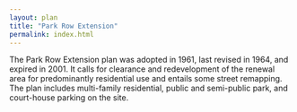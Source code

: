 ```yaml
---
layout: plan
title: "Park Row Extension"
permalink: index.html
---
```


The Park Row Extension plan was adopted in 1961, last revised in 1964, and expired in 2001. It calls for clearance and redevelopment of the renewal area for predominantly residential use and entails some street remapping. The plan includes multi-family residential, public and semi-public park, and court-house parking on the site. 